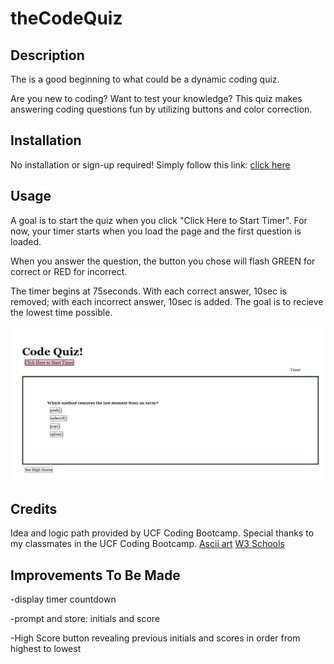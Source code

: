# theCodeQuiz

## Description

The is a good beginning to what could be a dynamic coding quiz.

Are you new to coding? Want to test your knowledge? This quiz makes answering coding questions fun by utilizing buttons and color correction.


## Installation

No installation or sign-up required! Simply follow this link: [click here](https://kathrynfisher3700.github.io/theCodeQuiz/)

## Usage

A goal is to start the quiz when you click "Click Here to Start Timer".
For now, your timer starts when you load the page and the first question is loaded. 

When you answer the question, the button you chose will flash GREEN for correct or RED for incorrect. 

The timer begins at 75seconds. With each correct answer, 10sec is removed; with each incorrect answer, 10sec is added. The goal is to recieve the lowest time possible.


![alt text](./assets/images/CodeQuiz.png)


## Credits

Idea and logic path provided by UCF Coding Bootcamp.
Special thanks to my classmates in the UCF Coding Bootcamp.
[Ascii art](https://www.asciiart.eu/ascii-one-line)
[W3 Schools](https://www.w3schools.com/jsref/event_onclick.asp)

## Improvements To Be Made
-display timer countdown

-prompt and store: initials and score

-High Score button revealing previous initials and scores in order from highest to 
lowest

